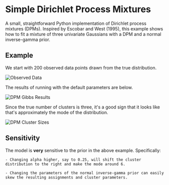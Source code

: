 Simple Dirichlet Process Mixtures
==========================================

A small, straightforward Python implementation of Dirichlet process mixtures (DPMs). Inspired by Escobar and West (1995), this example shows how to fit a mixture of three univariate Gaussians with a DPM and a normal inverse-gamma prior.

Example
-------

We start with 200 observed data points drawn from the true distribution.

![Observed Data](https://github.com/tansey/simple_dpm/raw/master/points.png)

The results of running with the default parameters are below.

![DPM Gibbs Results](https://github.com/tansey/simple_dpm/raw/master/results.png)

Since the true number of clusters is three, it's a good sign that it looks like that's approximately the mode of the distribution.

![DPM Cluster Sizes](https://github.com/tansey/simple_dpm/raw/master/cluster_counts.png)

Sensitivity
-----------

The model is __very__ sensitive to the prior in the above example. Specifically:

    - Changing alpha higher, say to 0.25, will shift the cluster distribution to the right and make the mode around 6.

    - Changing the parameters of the normal inverse-gamma prior can easily skew the resulting assignments and cluster parameters.